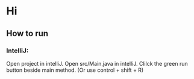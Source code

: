 # Hi
## How to run
### IntelliJ:
Open project in intelliJ.
Open src/Main.java in intelliJ.
Clilck the green run button beside main method. (Or use control + shift + R)

